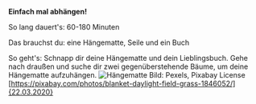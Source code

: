 **Einfach mal abhängen!**

So lang dauert's: 60-180 Minuten

Das brauchst du: eine Hängematte, Seile und ein Buch

So geht's: Schnapp dir deine Hängematte und dein Lieblingsbuch. Gehe nach draußen und suche dir zwei gegenüberstehende Bäume, um deine Hängematte aufzuhängen. 
![Hängematte](https://cdn.pixabay.com/photo/2016/11/21/15/46/blanket-1846052_1280.jpg)
Bild: Pexels, Pixabay License [https://pixabay.com/photos/blanket-daylight-field-grass-1846052/]{22.03.2020}
